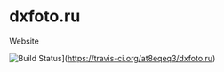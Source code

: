 # dxfoto.ru
Website

![Build Status](https://travis-ci.org/at8eqeq3/dxfoto.ru.svg?branch=gh-pages)](https://travis-ci.org/at8eqeq3/dxfoto.ru)

